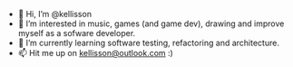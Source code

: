 - 👋 Hi, I’m @kellisson
- 👀 I’m interested in music, games (and game dev), drawing and improve myself as a sofware developer. 
- 🌱 I’m currently learning software testing, refactoring and architecture.
- 📫 Hit me up on kellisson@outlook.com :)

<!---
kellisson/kellisson is a ✨ special ✨ repository because its `README.md` (this file) appears on your GitHub profile.
You can click the Preview link to take a look at your changes.
--->
